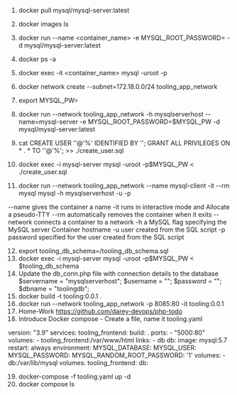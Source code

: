 1. docker pull mysql/mysql-server:latest
2. docker images ls
3. docker run --name <container_name> -e MYSQL_ROOT_PASSWORD=<my-secret-pw> -d mysql/mysql-server:latest 
4. docker ps -a
5. docker exec -it <container_name> mysql -uroot -p
6. docker network create --subnet=172.18.0.0/24 tooling_app_network 
7. export MYSQL_PW=<root-secret-password>
8. docker run --network tooling_app_network -h mysqlserverhost --name=mysql-server -e MYSQL_ROOT_PASSWORD=$MYSQL_PW  -d mysql/mysql-server:latest 
9. cat CREATE USER '<user>'@'%' IDENTIFIED BY '<client-secret-password>';
    GRANT ALL PRIVILEGES ON * . * TO '<user>'@'%'; >> ./create_user.sql

10. docker exec -i mysql-server mysql -uroot -p$MYSQL_PW < ./create_user.sql
11. docker run --network tooling_app_network --name mysql-client -it --rm mysql mysql -h mysqlserverhost -u <user-created-from-the-SQL-script> -p

--name gives the container a name
-it runs in interactive mode and Allocate a pseudo-TTY
--rm automatically removes the container when it exits
--network connects a container to a network
-h a MySQL flag specifying the MySQL server Container hostname
-u user created from the SQL script
-p password specified for the user created from the SQL script


12. export tooling_db_schema=<path-to-tooling-schema-tile>/tooling_db_schema.sql
13. docker exec -i mysql-server mysql -uroot -p$MYSQL_PW < $tooling_db_schema
14. Update the db_conn.php file with connection details to the database
$servername = "mysqlserverhost";
$username = "<user>";
$password = "<client-secret-password>";
$dbname = "toolingdb";
15. docker build -t tooling:0.0.1 .
16. docker run --network tooling_app_network -p 8085:80 -it tooling:0.0.1
17. Home-Work https://github.com/darey-devops/php-todo
18. Introduce Docker compose - Create a file, name it tooling.yaml

version: "3.9"
services:
  tooling_frontend:
    build: .
    ports:
      - "5000:80"
    volumes:
      - tooling_frontend:/var/www/html
    links:
      - db
  db:
    image: mysql:5.7
    restart: always
    environment:
      MYSQL_DATABASE: <The database name required by Tooling app >
      MYSQL_USER: <The user required by Tooling app >
      MYSQL_PASSWORD: <The password required by Tooling app >
      MYSQL_RANDOM_ROOT_PASSWORD: '1'
    volumes:
      - db:/var/lib/mysql
volumes:
  tooling_frontend:
  db:

19. docker-compose -f tooling.yaml  up -d 
20. docker compose ls





